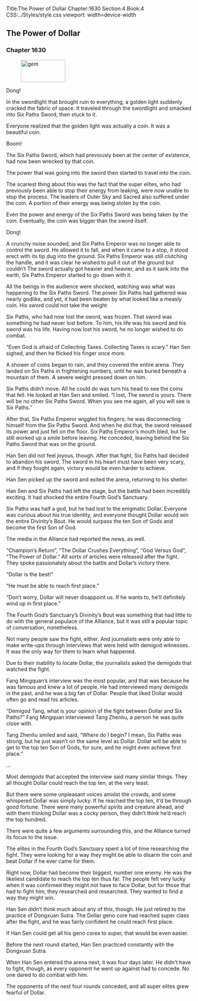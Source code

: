 Title:The Power of Dollar 
Chapter:1630 
Section:4 
Book:4 
CSS:../Styles/style.css 
viewport: width=device-width
  
## The Power of Dollar
### Chapter 1630
  
<figure>
	<img src="../Images/gem.gif" alt="gem" id="gem" width="120" height="60" />
</figure>
  

  
Dong!

In the swordlight that brought ruin to everything, a golden light suddenly cracked the fabric of space. It traveled through the swordlight and smacked into Six Paths Sword, then stuck to it.

Everyone realized that the golden light was actually a coin. It was a beautiful coin.

Boom!

The Six Paths Sword, which had previously been at the center of existence, had now been wrecked by that coin.

The power that was going into the sword then started to travel into the coin.

The scariest thing about this was the fact that the super elites, who had previously been able to stop their energy from leaking, were now unable to stop the process. The leaders of Outer Sky and Sacred also suffered under the coin. A portion of their energy was being stolen by the coin.

Even the power and energy of the Six Paths Sword was being taken by the coin. Eventually, the coin was bigger than the sword itself.

Dong!

A crunchy noise sounded, and Six Paths Emperor was no longer able to control the sword. He allowed it to fall, and when it came to a stop, it stood erect with its tip dug into the ground. Six Paths Emperor was still clutching the handle, and it was clear he wished to pull it out of the ground but couldn’t The sword actually got heavier and heavier, and as it sank into the earth, Six Paths Emperor started to go down with it.

All the beings in the audience were shocked, watching was what was happening to the Six Paths Sword. The power Six Paths had gathered was nearly godlike, and yet, it had been beaten by what looked like a measly coin. His sword could not take the weight

Six Paths, who had now lost the sword, was frozen. That sword was something he had never lost before. To him, his life was his sword and his sword was his life. Having now lost his sword, he no longer wished to do combat.

“Even God is afraid of Collecting Taxes. Collecting Taxes is scary.” Han Sen sighed, and then he flicked his finger once more.

A shower of coins began to rain, and they covered the entire arena. They landed on Six Paths in frightening numbers, until he was buried beneath a mountain of them. A severe weight pressed down on him.

Six Paths didn’t move. All he could do was turn his head to see the coins that fell. He looked at Han Sen and smiled. “I lost, The sword is yours. There will be no other Six Paths Sword. When you see me again, all you will see is Six Paths.”

After that, Six Paths Emperor wiggled his fingers; he was disconnecting himself from the Six Paths Sword. And when he did that, the sword released its power and just fell on the floor. Six Paths Emperor’s mouth bled, but he still worked up a smile before leaving. He conceded, leaving behind the Six Paths Sword that was on the ground.

Han Sen did not feel joyous, though. After that fight, Six Paths had decided to abandon his sword. The sword in his heart must have been very scary, and if they fought again, victory would be even harder to achieve.

Han Sen picked up the sword and exited the arena, returning to his shelter.

Han Sen and Six Paths had left the stage, but the battle had been incredibly exciting. It had shocked the entire Fourth God’s Sanctuary.

Six Paths was half a god, but he had lost to the enigmatic Dollar. Everyone was curious about his true identity, and everyone thought Dollar would win the entire Divinity’s Bout. He would surpass the ten Son of Gods and become the first Son of God.

The media in the Alliance had reported the news, as well.

“Champion’s Return”, “The Dollar Crushes Everything”, “God Versus God”, “The Power of Dollar.” All sorts of articles were released after the fight. They spoke passionately about the battle and Dollar’s victory there.

“Dollar is the best!”

“He must be able to reach first place.”

“Don’t worry, Dollar will never disappoint us. If he wants to, he’ll definitely wind up in first place.”

The Fourth God’s Sanctuary’s Divinity’s Bout was something that had little to do with the general populace of the Alliance, but it was still a popular topic of conversation, nonetheless.

Not many people saw the fight, either. And journalists were only able to make write-ups through interviews that were held with demigod witnesses. It was the only way for them to learn what happened.

Due to their inability to locate Dollar, the journalists asked the demigods that watched the fight.

Fang Mingquan’s interview was the most popular, and that was because he was famous and knew a lot of people. He had interviewed many demigods in the past, and he was a big fan of Dollar. People that liked Dollar would often go and read his articles.

“Demigod Tang, what is your opinion of the fight between Dollar and Six Paths?” Fang Mingquan interviewed Tang Zhenliu, a person he was quite close with.

Tang Zhenliu smiled and said, “Where do I begin? I mean, Six Paths was strong, but he just wasn’t on the same level as Dollar. Dollar will be able to get to the top ten Son of Gods, for sure, and he might even achieve first place.”

…

Most demigods that accepted the interview said many similar things. They all thought Dollar could reach the top ten, at the very least.

But there were some unpleasant voices amidst the crowds, and some whispered Dollar was simply lucky. If he reached the top ten, it’d be through good fortune. There were many powerful spirits and creature ahead, and with them thinking Dollar was a cocky person, they didn’t think he’d reach the top hundred.

There were quite a few arguments surrounding this, and the Alliance turned its focus to the issue.

The elites in the Fourth God’s Sanctuary spent a lot of time researching the fight. They were looking for a way they might be able to disarm the coin and beat Dollar if he ever came for them.

Right now, Dollar had become their biggest, number one enemy. He was the likeliest candidate to reach the top ten thus far. The people felt very lucky when it was confirmed they might not have to face Dollar, but for those that had to fight him, they researched and researched. They wanted to find a way they might win.

Han Sen didn’t think much about any of this, though. He just retired to the practice of Dongxuan Sutra. The Dollar geno core had reached super class after the fight, and he was fairly confident he could reach first place.

If Han Sen could get all his geno cores to super, that would be even easier.

Before the next round started, Han Sen practiced constantly with the Dongxuan Sutra.

When Han Sen entered the arena next, it was four days later. He didn’t have to fight, though, as every opponent he went up against had to concede. No one dared to do combat with him.

The opponents of the next four rounds conceded, and all super elites grew fearful of Dollar.